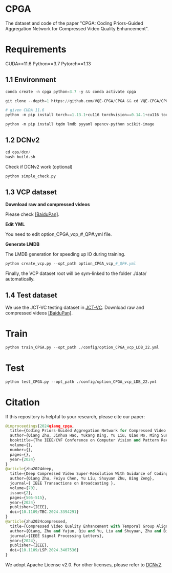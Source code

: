 # CPGA

The dataset and code of the paper "CPGA: Coding Priors-Guided Aggregation Network for Compressed Video Quality Enhancement".

# Requirements

CUDA==11.6 Python==3.7 Pytorch==1.13

## 1.1 Environment
```python
conda create -n cpga python=3.7 -y && conda activate cpga

git clone --depth=1 https://github.com/VQE-CPGA/CPGA && cd VQE-CPGA/CPGA/

# given CUDA 11.6
python -m pip install torch==1.13.1+cu116 torchvision==0.14.1+cu116 torchaudio==0.13.1 --extra-index-url https://download.pytorch.org/whl/cu116

python -m pip install tqdm lmdb pyyaml opencv-python scikit-image
```
## 1.2 DCNv2
```python
cd ops/dcn/
bash build.sh
```
Check if DCNv2 work (optional)
```python
python simple_check.py
```
## 1.3 VCP dataset
**Download raw and compressed videos** 

Please check [[BaiduPan]](https://blog.csdn.net/A33280000f/article/details/115836658).

**Edit YML**

You need to edit option_CPGA_vcp_#_QP#.yml file.

**Generate LMDB**

The LMDB generation for speeding up IO during training.
```python
python create_vcp.py --opt_path option_CPGA_vcp_#_QP#.yml
```
Finally, the VCP dataset root will be sym-linked to the folder ./data/ automatically.

## 1.4 Test dataset

We use the JCT-VC testing dataset in [JCT-VC](https://ieeexplore.ieee.org/document/6317156). Download raw and compressed videos [[BaiduPan]](https://blog.csdn.net/A33280000f/article/details/115836658).

# Train
```python
python train_CPGA.py --opt_path ./config/option_CPGA_vcp_LDB_22.yml
```
# Test
```python
python test_CPGA.py --opt_path ./config/option_CPGA_vcp_LDB_22.yml
```
# Citation
If this repository is helpful to your research, please cite our paper:
```python
@inproceedings{2024qiang_cpga,
  title={Coding Priors-Guided Aggregation Network for Compressed Video Quality Enhancement},
  author={Qiang Zhu, Jinhua Hao, Yukang Ding, Yu Liu, Qiao Mo, Ming Sun, Chao Zhou, Shuyuan Zhu},
  booktitle={The IEEE/CVF Conference on Computer Vision and Pattern Recognition 2024},
  volume={},
  number={},
  pages={},
  year={2024}
}
@article{zhu2024deep,
  title={Deep Compressed Video Super-Resolution With Guidance of Coding Priors},
  author={Qiang Zhu, Feiyu Chen, Yu Liu, Shuyuan Zhu, Bing Zeng},
  journal={ IEEE Transactions on Broadcasting },
  volume={70},
  issue={2},
  pages={505-515},
  year={2024}
  publisher={IEEE},
  doi={10.1109/TBC.2024.3394291}
}
@article{zhu2024compressed,
  title={Compressed Video Quality Enhancement with Temporal Group Alignment and Fusion},
  author={Qiang, Zhu and Yajun, Qiu and Yu, Liu and Shuyuan, Zhu and Bing, Zeng},
  journal={IEEE Signal Processing Letters},
  year={2024},
  publisher={IEEE},
  doi={10.1109/LSP.2024.3407536}
}
```
We adopt Apache License v2.0. For other licenses, please refer to [DCNv2](https://github.com/chengdazhi/Deformable-Convolution-V2-PyTorch/blob/master/LICENSE).
